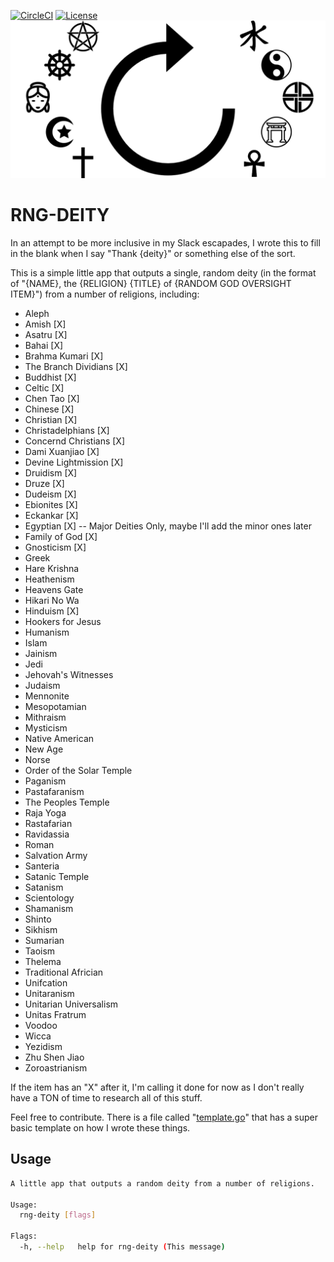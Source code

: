 [![CircleCI](https://circleci.com/gh/j4ng5y/rng-deity/tree/releases%2F2019.06.24.svg?style=svg)](https://circleci.com/gh/j4ng5y/rng-deity/tree/releases%2F2019.06.24)
[![License](https://img.shields.io/github/license/j4ng5y/rng-deity.svg)](https://github.com/j4ng5y/rng-deity/tree/master/LICENSE.txt)
![RNG-DEITY](images/rng-deity.png)

# RNG-DEITY

In an attempt to be more inclusive in my Slack escapades, I wrote this to fill in the blank when I say "Thank {deity}" or something else of the sort.

This is a simple little app that outputs a single, random deity (in the format of "{NAME}, the {RELIGION} {TITLE} of {RANDOM GOD OVERSIGHT ITEM}") from a number of religions, including:

* Aleph
* Amish [X]
* Asatru [X]
* Bahai [X]
* Brahma Kumari [X]
* The Branch Dividians [X]
* Buddhist [X]
* Celtic [X]
* Chen Tao [X]
* Chinese [X]
* Christian [X]
* Christadelphians [X]
* Concernd Christians [X]
* Dami Xuanjiao [X]
* Devine Lightmission [X]
* Druidism [X]
* Druze [X]
* Dudeism [X]
* Ebionites [X]
* Eckankar [X]
* Egyptian [X] -- Major Deities Only, maybe I'll add the minor ones later
* Family of God [X]
* Gnosticism [X]
* Greek
* Hare Krishna
* Heathenism
* Heavens Gate
* Hikari No Wa
* Hinduism [X]
* Hookers for Jesus
* Humanism
* Islam
* Jainism
* Jedi
* Jehovah's Witnesses
* Judaism
* Mennonite
* Mesopotamian
* Mithraism
* Mysticism
* Native American
* New Age
* Norse
* Order of the Solar Temple
* Paganism
* Pastafaranism
* The Peoples Temple
* Raja Yoga
* Rastafarian
* Ravidassia
* Roman
* Salvation Army
* Santeria
* Satanic Temple
* Satanism
* Scientology
* Shamanism
* Shinto
* Sikhism
* Sumarian
* Taoism
* Thelema
* Traditional Africian
* Unifcation
* Unitaranism
* Unitarian Universalism
* Unitas Fratrum
* Voodoo
* Wicca
* Yezidism
* Zhu Shen Jiao
* Zoroastrianism

If the item has an "X" after it, I'm calling it done for now as I don't really have a TON of time to research all of this stuff.

Feel free to contribute. There is a file called "[template.go](https://github.com/j4ng5y/rng-deity/tree/master/deitylib/template.go)" that has a super basic template on how I wrote these things.

## Usage

```bash
A little app that outputs a random deity from a number of religions.

Usage:
  rng-deity [flags]

Flags:
  -h, --help   help for rng-deity (This message)
```
